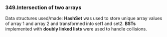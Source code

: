### 349.Intersection of two arrays
Data structures used/made: **HashSet** was used to store unique array values of array 1 and array 2 and transformed into set1 and set2.
**BSTs** implemented with **doubly linked lists** were used to handle collisions.
